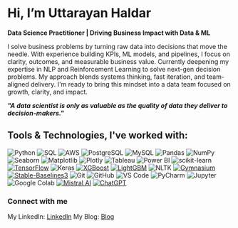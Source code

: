                                                                         
# Hi, I’m Uttarayan Haldar 
**Data Science Practitioner |  Driving Business Impact with Data & ML**

I solve business problems by turning raw data into decisions that move the needle. With experience building KPIs, ML models, and pipelines, I focus on clarity, outcomes, and measurable business value. Currently deepening my 
expertise in NLP and Reinforcement Learning to solve next-gen decision problems. My approach blends systems thinking, fast iteration, and team-aligned delivery. I'm ready to bring this mindset into a data team focused on growth, 
clarity, and impact.

***"A data scientist is only as valuable as the quality of data they deliver to decision-makers."***

## Tools & Technologies, I've worked with:

![Python](https://img.shields.io/badge/-Python-3776AB?logo=python&logoColor=white&style=for-the-badge)  ![SQL](https://img.shields.io/badge/-SQL-003B57?logo=postgresql&logoColor=white&style=for-the-badge)  ![AWS](https://img.shields.io/badge/-AWS-232F3E?logo=amazonaws&logoColor=white&style=for-the-badge) ![PostgreSQL](https://img.shields.io/badge/-PostgreSQL-4169E1?logo=postgresql&logoColor=white&style=for-the-badge)
![MySQL](https://img.shields.io/badge/-MySQL-4479A1?logo=mysql&logoColor=white&style=for-the-badge)   ![Pandas](https://img.shields.io/badge/-Pandas-150458?logo=pandas&logoColor=white&style=for-the-badge)
![NumPy](https://img.shields.io/badge/-NumPy-013243?logo=numpy&logoColor=white&style=for-the-badge)   ![Seaborn](https://img.shields.io/badge/-Seaborn-5A7AA7?style=for-the-badge)  ![Matplotlib](https://img.shields.io/badge/-Matplotlib-11557C?logo=matplotlib&logoColor=white&style=for-the-badge)   ![Plotly](https://img.shields.io/badge/-Plotly-3F4F75?logo=plotly&logoColor=white&style=for-the-badge)   ![Tableau](https://img.shields.io/badge/-Tableau-E97627?logo=tableau&logoColor=white&style=for-the-badge)   ![Power BI](https://img.shields.io/badge/-Power%20BI-F2C811?logo=powerbi&logoColor=black&style=for-the-badge)   ![scikit-learn](https://img.shields.io/badge/-Scikit--Learn-F7931E?logo=scikitlearn&logoColor=white&style=for-the-badge) [![TensorFlow](https://img.shields.io/badge/TensorFlow-FF6F00?style=for-the-badge&logo=tensorflow&logoColor=white)](https://www.tensorflow.org/) ![Keras](https://img.shields.io/badge/KERAS-%23D00000.svg?style=for-the-badge&logo=keras&logoColor=white)
  [![XGBoost](https://img.shields.io/badge/XGBoost-0077B6?style=for-the-badge&logoColor=white)](https://xgboost.ai/) [![LightGBM](https://img.shields.io/badge/LightGBM-27AE60?style=for-the-badge&logoColor=white)](https://lightgbm.readthedocs.io/) ![NLTK](https://img.shields.io/badge/-NLTK-FFB300?logo=nltk&logoColor=white&style=for-the-badge)   [![Gymnasium](https://img.shields.io/badge/Gymnasium-2E2E2E?style=for-the-badge&logoColor=white)](https://www.gymlibrary.dev/) [![Stable-Baselines3](https://img.shields.io/badge/Stable--Baselines3-0A1128?style=for-the-badge&logoColor=white)](https://stable-baselines3.readthedocs.io/) ![Git](https://img.shields.io/badge/-Git-F05032?logo=git&logoColor=white&style=for-the-badge)   ![GitHub](https://img.shields.io/badge/-GitHub-181717?logo=github&logoColor=white&style=for-the-badge)   ![VS Code](https://img.shields.io/badge/-VS%20Code-007ACC?logo=visualstudiocode&logoColor=white&style=for-the-badge) ![PyCharm](https://img.shields.io/badge/PyCharm-000000?style=for-the-badge&logo=pycharm&logoColor=white) ![Jupyter](https://img.shields.io/badge/-Jupyter-F37626?logo=jupyter&logoColor=white&style=for-the-badge)   ![Google Colab](https://img.shields.io/badge/-Google%20Colab-F9AB00?logo=googlecolab&logoColor=white&style=for-the-badge) [![Mistral AI](https://img.shields.io/badge/Mistral%20AI-1E2A3A?style=for-the-badge&logoColor=white)](https://mistral.ai/)  [![ChatGPT](https://img.shields.io/badge/ChatGPT-1A1A1A?style=for-the-badge&logo=openai&logoColor=green)](https://chat.openai.com/)  
###  Connect with me 
My LinkedIn: [LinkedIn](https://www.linkedin.com/in/uttarayan002)
My Blog: [Blog](https://medium.com/@UttarayanData)
